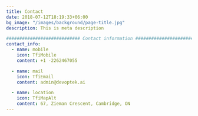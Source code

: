 ```yaml
---
title: Contact
date: 2018-07-12T18:19:33+06:00
bg_image: "/images/background/page-title.jpg"
description: This is meta description

############################ Contact information ############################
contact_info:
  - name: mobile
    icon: TfiMobile
    content: +1 -2262467055

  - name: mail
    icon: TfiEmail
    content: admin@devoptek.ai

  - name: location
    icon: TfiMapAlt
    content: 67, Zieman Crescent, Cambridge, ON
---
```

